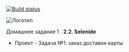 [![Build status](https://ci.appveyor.com/api/projects/status/6kg16lgyawh5obn3/branch/main?svg=true)](https://ci.appveyor.com/project/CRASH3000/netoautotest-2-2/branch/main)

![Логотип](https://upload.wikimedia.org/wikipedia/commons/thumb/f/f2/Netology_logo.svg/1280px-Netology_logo.svg.png)

Домашнее задание 1 . **2.2. Selenide**

* Проект - Задача №1: заказ доставки карты